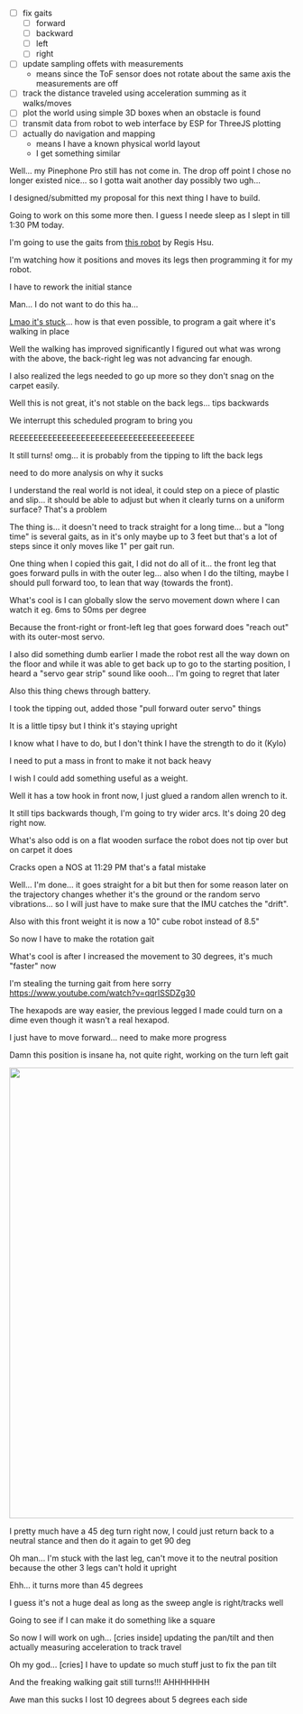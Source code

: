 - [ ] fix gaits
  - [ ] forward
  - [ ] backward
  - [ ] left
  - [ ] right
- [ ] update sampling offets with measurements
  - means since the ToF sensor does not rotate about the same axis the measurements are off
- [ ] track the distance traveled using acceleration summing as it walks/moves
- [ ] plot the world using simple 3D boxes when an obstacle is found
- [ ] transmit data from robot to web interface by ESP for ThreeJS plotting
- [ ] actually do navigation and mapping
  - means I have a known physical world layout
  - I get something similar

Well... my Pinephone Pro still has not come in. The drop off point I chose no longer existed nice... so I gotta wait another day possibly two ugh...

I designed/submitted my proposal for this next thing I have to build.

Going to work on this some more then. I guess I neede sleep as I slept in till 1:30 PM today.

I'm going to use the gaits from [this robot](https://www.youtube.com/watch?v=ZvBVyJE9HOc) by Regis Hsu.

I'm watching how it positions and moves its legs then programming it for my robot.

I have to rework the initial stance

Man... I do not want to do this ha...

[Lmao it's stuck](https://www.youtube.com/watch?v=72OOZBOS9s0)... how is that even possible, to program a gait where it's walking in place

Well the walking has improved significantly I figured out what was wrong with the above, the back-right leg was not advancing far enough.

I also realized the legs needed to go up more so they don't snag on the carpet easily.

Well this is not great, it's not stable on the back legs... tips backwards

We interrupt this scheduled program to bring you

REEEEEEEEEEEEEEEEEEEEEEEEEEEEEEEEEEEEEE

It still turns! omg... it is probably from the tipping to lift the back legs

need to do more analysis on why it sucks

I understand the real world is not ideal, it could step on a piece of plastic and slip... it should be able to adjust but when it clearly turns on a uniform surface? That's a problem

The thing is... it doesn't need to track straight for a long time... but a "long time" is several gaits, as in it's only maybe up to 3 feet but that's a lot of steps since it only moves like 1" per gait run.

One thing when I copied this gait, I did not do all of it... the front leg that goes forward pulls in with the outer leg... also when I do the tilting, maybe I should pull forward too, to lean that way (towards the front).

What's cool is I can globally slow the servo movement down where I can watch it eg. 6ms to 50ms per degree

Because the front-right or front-left leg that goes forward does "reach out" with its outer-most servo.

I also did something dumb earlier I made the robot rest all the way down on the floor and while it was able to get back up to go to the starting position, I heard a "servo gear strip" sound like oooh... I'm going to regret that later

Also this thing chews through battery.

I took the tipping out, added those "pull forward outer servo" things

It is a little tipsy but I think it's staying upright

I know what I have to do, but I don't think I have the strength to do it (Kylo)

I need to put a mass in front to make it not back heavy

I wish I could add something useful as a weight.

Well it has a tow hook in front now, I just glued a random allen wrench to it.

It still tips backwards though, I'm going to try wider arcs. It's doing 20 deg right now.

What's also odd is on a flat wooden surface the robot does not tip over but on carpet it does

Cracks open a NOS at 11:29 PM that's a fatal mistake

Well... I'm done... it goes straight for a bit but then for some reason later on the trajectory changes whether it's the ground or the random servo vibrations... so I will just have to make sure that the IMU catches the "drift".

Also with this front weight it is now a 10" cube robot instead of 8.5"

So now I have to make the rotation gait

What's cool is after I increased the movement to 30 degrees, it's much "faster" now

I'm stealing the turning gait from here sorry
https://www.youtube.com/watch?v=qqrISSDZg30

The hexapods are way easier, the previous legged I made could turn on a dime even though it wasn't a real hexapod.

I just have to move forward... need to make more progress

Damn this position is insane ha, not quite right, working on the turn left gait

<img src="../../media/03-01-2022--crazy-servo-position.png" width="800"/>

I pretty much have a 45 deg turn right now, I could just return back to a neutral stance and then do it again to get 90 deg

Oh man... I'm stuck with the last leg, can't move it to the neutral position because the other 3 legs can't hold it upright

Ehh... it turns more than 45 degrees

I guess it's not a huge deal as long as the sweep angle is right/tracks well

Going to see if I can make it do something like a square

So now I will work on ugh... [cries inside] updating the pan/tilt and then actually measuring acceleration to track travel

Oh my god... [cries] I have to update so much stuff just to fix the pan tilt

And the freaking walking gait still turns!!! AHHHHHHH

Awe man this sucks I lost 10 degrees about 5 degrees each side

